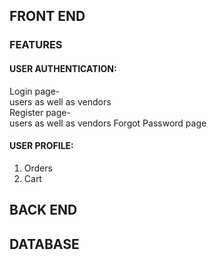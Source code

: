 
## FRONT END

### FEATURES

#### USER AUTHENTICATION:
Login page-  
  users as well as vendors  
Register page-  
  users as well as vendors 
Forgot Password page

#### USER PROFILE:
1. Orders
1. Cart


## BACK END


## DATABASE







<!-- separate database for username password and other things -->
<!-- tight security -->
<!-- database vs file space -->
<!-- convert images to base 64 -->
